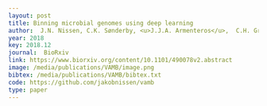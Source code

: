 ```yaml
--- 
layout: post
title: Binning microbial genomes using deep learning
author:  J.N. Nissen, C.K. Sønderby, <u>J.J.A. Armenteros</u>,  C.H. Groenbech, H.B. Nielsen, T.N. Petersen, O. Winther, S. Rasmussen
year: 2018
key: 2018.12
journal:  BioRxiv
link: https://www.biorxiv.org/content/10.1101/490078v2.abstract
image: /media/publications/VAMB/image.png
bibtex: /media/publications/VAMB/bibtex.txt
code: https://github.com/jakobnissen/vamb
type: paper
---
```


